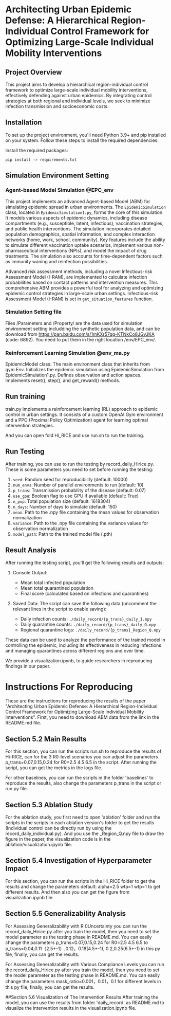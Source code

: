 # Architecting Urban Epidemic Defense: A Hierarchical Region-Individual Control Framework for Optimizing Large-Scale Individual Mobility Interventions

## Project Overview

This project aims to develop a hierarchical region-individual control framework to optimize large-scale individual mobility interventions, effectively defending against urban epidemics. By integrating control strategies at both regional and individual levels, we seek to minimize infection transmission and socioeconomic costs.

## Installation

To set up the project environment, you'll need Python 3.9+ and pip installed on your system. Follow these steps to install the required dependencies:

Install the required packages:

```
pip install -r requirements.txt
```

## Simulation Environment Setting

### Agent-based Model Simulation @EPC_env

This project implements an advanced Agent-based Model (ABM) for simulating epidemic spread in urban environments. The `EpidemicSimulation` class, located in `EpidemicSimulation1.py`, forms the core of this simulation. It models various aspects of epidemic dynamics, including disease compartments (e.g., susceptible, latent, infectious), vaccination strategies, and public health interventions. The simulation incorporates detailed population demographics, spatial information, and complex interaction networks (home, work, school, community). Key features include the ability to simulate different vaccination uptake scenarios, implement various non-pharmaceutical interventions (NPIs), and model the impact of drug treatments. The simulation also accounts for time-dependent factors such as immunity waning and reinfection possibilities. 

Advanced risk assessment methods, including a novel Infectious-risk Assessment Model (I-RAM), are implemented to calculate infection probabilities based on contact patterns and intervention measures. This comprehensive ABM provides a powerful tool for analyzing and optimizing epidemic control strategies in large-scale urban settings. Infectious-risk Assessment Model (I-RAM) is set in `get_situation_features` function.

### Simulation Setting file

Files  /Parameters and /Property/ are the data used for simulation environment setting includding the synthetic population data, and can be download from https://pan.baidu.com/s/1mKXr57qq-KTNkCo8JGvJKA (code: 6892). 
You need to put them in the right location /env/EPC_env/.

### Reinforcement Learning Simulation @env_ma.py

EpidemicModel class: The main environment class that inherits from gym.Env.
Initializes the epidemic simulation using EpidemicSimulation from EpidemicSimulation1.py.
Defines observation and action spaces.
Implements reset(), step(), and get_reward() methods.

## Run training

train.py implements a reinforcement learning (RL) approach to epidemic control in urban settings. It consists of a custom OpenAI Gym environment and a PPO (Proximal Policy Optimization) agent for learning optimal intervention strategies.

And you can open fold Hi_RICE and use run.sh to run the training.

## Run Testing

After training, you can use  to run the testing by record_daily_Hirice.py.
These is some parameters you need to set before running the testing:

1. `seed`: Random seed for reproducibility (default: 10000)
2. `num_envs`: Number of parallel environments to run (default: 10)
3. `p_trans`: Transmission probability of the disease (default: 0.07)
4. `use_gpu`: Boolean flag to use GPU if available (default: True)
5. `n_pop`: Total population size (default: 1618304)
6. `n_days`: Number of days to simulate (default: 150)
7. `mean`: Path to the .npy file containing the mean values for observation normalization
8. `variance`: Path to the .npy file containing the variance values for observation normalization
9. `model_path`: Path to the trained model file (.pth)

## Result Analysis

After running the testing script, you'll get the following results and outputs:

1. Console Output:
   
   - Mean total infected population
   - Mean total quarantined population
   - Final score (calculated based on infections and quarantines)

2. Saved Data:
   The script can save the following data (uncomment the relevant lines in the script to enable saving):
   
   - Daily infection counts: `./daily_record/{p_trans}_daily_I.npy`
   - Daily quarantine counts: `./daily_record/{p_trans}_daily_Q.npy`
   - Regional quarantine logs: `./daily_record/{p_trans}_Region_Q.npy`

These data can be used to analyze the performance of the trained model in controlling the epidemic, including its effectiveness in reducing infections and managing quarantines across different regions and over time.

We provide a visualization.ipynb, to guide researchers in reproducing findings in our paper. 


# Instructions For Reproducing
These are the instructions for reproducing the results of the paper "Architecting Urban Epidemic Defense: A Hierarchical Region-Individual Control Framework for Optimizing Large-Scale Individual Mobility Interventions".
First, you need to download ABM data from the link in the README.md file.

## Section 5.2 Main Results

For this section, you can run the scripts run.sh to reproduce the results of Hi-RICE, can for the 3 R0-level scenarios you can adjust the parameters p_trans=0.07,0.15,0.24 for R0=2.5 4.5 6.5 in the script. After running the script, you can get the metrics in the logs file.

For other baselines, you can run the scripts in the folder 'baselines' to reproduce the results, also change the parameters p_trans in the script or run.py file.

## Section 5.3 Ablation Study
For the ablation study, you first need to open 'ablation' folder and run the scripts in the scripts in each ablation version's folder to get the results (Individual control can be directly run by using the record_daily_individual.py). And you use the _Region_Q.npy file to draw the figure in the paper, the visualization code is in the ablation/visualization.ipynb file.

## Section 5.4 Investigation of Hyperparameter Impact
For this section, you can run the scripts in the Hi_RICE folder to get the results and change the parameters 
default:
alpha=2.5
wta=1
wtp=1
to get different results. And then also you can get the figure from visualization.ipynb file.

## Section 5.5 Generalizability Analysis

For Assessing Generalizability with R 0Uncertainty you can run the record_daily_Hirice.py after you train the model, then you need to set the model parameter as the testing phase in README.md. You can easily change the parameters p_trans=0.07,0.15,0.24 for R0=2.5 4.5 6.5 to p_trans=0.04,0.11（2.5+-1）,0.12，0.18(4.5+-1), 0.2,0.25(6.5+-1) in this py file, finally, you can get the results.

For Assessing Generalizability with Various Compliance Levels you can run the record_daily_Hirice.py after you train the model, then you need to set the model parameter as the testing phase in README.md. You can easily change the parameters mask_ratio=0.001，0.01，0.1 for different levels in this py file, finally, you can get the results.

##Section 5.6 Visualization of The Intervention Results
After training the model, you can use the results from folder 'daily_record' as README.md to visualize the intervention results in the visualization.ipynb file.
